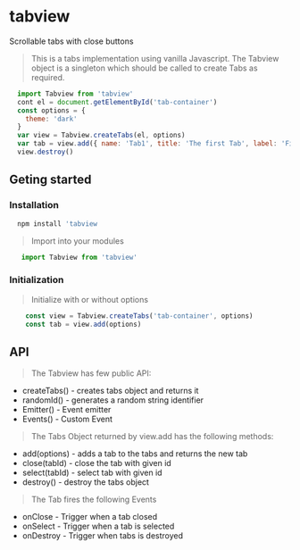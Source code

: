 # tabview
Scrollable tabs with close buttons
> This is a tabs implementation using vanilla Javascript. The Tabview object is a singleton which should be called to create Tabs as required.  
``` javascript
  import Tabview from 'tabview'
  cont el = document.getElementById('tab-container')
  const options = {
    theme: 'dark'
  }
  var view = Tabview.createTabs(el, options)
  var tab = view.add({ name: 'Tab1', title: 'The first Tab', label: 'First Tab' })
  view.destroy()
```
## Geting started
### Installation
``` javascript
  npm install 'tabview 
```
> Import into your modules
```javascript
   import Tabview from 'tabview'
```
### Initialization
> Initialize with or without options
```javascript
    const view = Tabview.createTabs('tab-container', options)
    const tab = view.add(options)
``` 
## API
> The Tabview has few public API:
* createTabs() - creates tabs object and returns it
* randomId() - generates a random string identifier
* Emitter() - Event emitter
* Events() - Custom Event
> The Tabs Object returned by view.add has the following methods:
* add(options) - adds a tab to the tabs and returns the new tab
* close(tabId) - close the tab with given id
* select(tabId) - select tab with given id
* destroy() - destroy the tabs object
> The Tab fires the following Events
* onClose - Trigger when  a tab closed
* onSelect - Trigger when a tab is selected
* onDestroy - Trigger when tabs is destroyed
 

  


